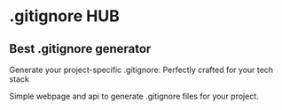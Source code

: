 # .gitignore HUB
## Best .gitignore generator

Generate your project-specific .gitignore: Perfectly crafted for your tech stack

Simple webpage and api to generate .gitignore files for your project.
